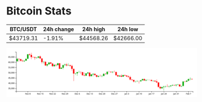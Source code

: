 # Bitcoin Stats

BTC/USDT|24h change|24h high|24h low|
|---|---|---|---|
|$43719.31|-1.91%|$44568.26|$42666.00|

<img src="./chart.svg">
